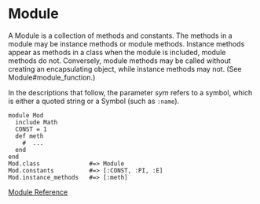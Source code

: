 # Module

A Module is a collection of methods and constants. The methods in a module may
be instance methods or module methods. Instance methods appear as methods in a
class when the module is included, module methods do not. Conversely, module
methods may be called without creating an encapsulating object, while instance
methods may not. (See Module#module_function.)

In the descriptions that follow, the parameter *sym* refers to a symbol, which
is either a quoted string or a Symbol (such as `:name`).

    module Mod
      include Math
      CONST = 1
      def meth
        #  ...
      end
    end
    Mod.class              #=> Module
    Mod.constants          #=> [:CONST, :PI, :E]
    Mod.instance_methods   #=> [:meth]

[Module Reference](https://ruby-doc.org/core-2.7.0/Module.html)
